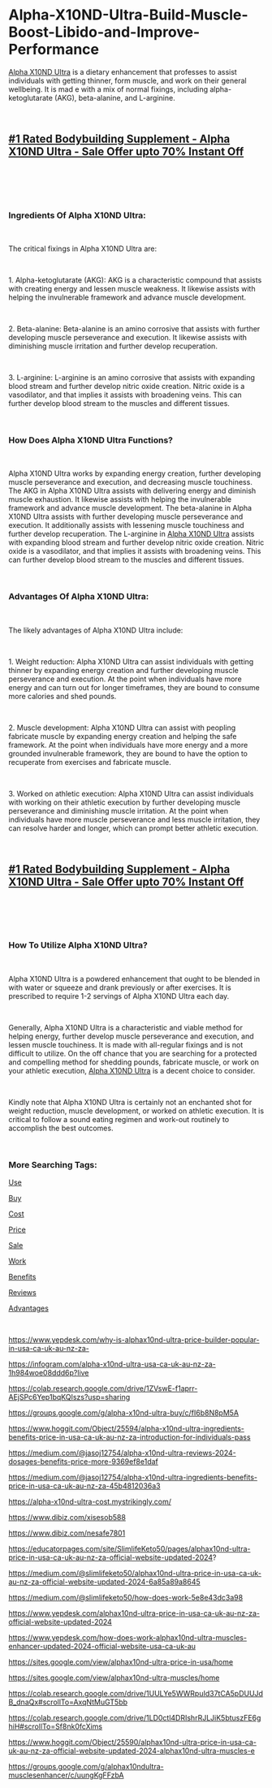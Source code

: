 # Alpha-X10ND-Ultra-Build-Muscle-Boost-Libido-and-Improve-Performance
<p><a href="https://alphax10ndultra-musclesenhancer.webflow.io/">Alpha X10ND Ultra</a>&nbsp;is a dietary enhancement that professes to assist individuals with getting thinner, form muscle, and work on their general wellbeing. It is mad e with a mix of normal fixings, including alpha-ketoglutarate (AKG), beta-alanine, and L-arginine.</p>
<p>&nbsp;</p>
<h2><strong><a href="https://fitbreathing.com/recommends/alpha-x10nd-ultra/">#1 Rated Bodybuilding Supplement - Alpha X10ND Ultra - Sale Offer upto 70% Instant Off</a></strong></h2>
<p>&nbsp;</p>
<p><a href="https://fitbreathing.com/recommends/alpha-x10nd-ultra/"><img src="https://storage.penzu.com/g/QxF14sgfA9krLni5" alt="" border="0" /></a></p>
<p>&nbsp;</p>
<h3><strong>Ingredients Of Alpha X10ND Ultra:</strong></h3>
<p>&nbsp;</p>
<p>The critical fixings in Alpha X10ND Ultra are:</p>
<p>&nbsp;</p>
<p>1. Alpha-ketoglutarate (AKG): AKG is a characteristic compound that assists with creating energy and lessen muscle weakness. It likewise assists with helping the invulnerable framework and advance muscle development.</p>
<p>&nbsp;</p>
<p>2. Beta-alanine: Beta-alanine is an amino corrosive that assists with further developing muscle perseverance and execution. It likewise assists with diminishing muscle irritation and further develop recuperation.</p>
<p>&nbsp;</p>
<p>3. L-arginine: L-arginine is an amino corrosive that assists with expanding blood stream and further develop nitric oxide creation. Nitric oxide is a vasodilator, and that implies it assists with broadening veins. This can further develop blood stream to the muscles and different tissues.</p>
<p>&nbsp;</p>
<h3><strong>How Does Alpha X10ND Ultra Functions?</strong></h3>
<p>&nbsp;</p>
<p>Alpha X10ND Ultra works by expanding energy creation, further developing muscle perseverance and execution, and decreasing muscle touchiness. The AKG in Alpha X10ND Ultra assists with delivering energy and diminish muscle exhaustion. It likewise assists with helping the invulnerable framework and advance muscle development. The beta-alanine in Alpha X10ND Ultra assists with further developing muscle perseverance and execution. It additionally assists with lessening muscle touchiness and further develop recuperation. The L-arginine in&nbsp;<a href="https://fitbreathing.com/alpha-x10nd-ultra/">Alpha X10ND Ultra</a>&nbsp;assists with expanding blood stream and further develop nitric oxide creation. Nitric oxide is a vasodilator, and that implies it assists with broadening veins. This can further develop blood stream to the muscles and different tissues.</p>
<p>&nbsp;</p>
<h3><strong>Advantages Of Alpha X10ND Ultra:</strong></h3>
<p>&nbsp;</p>
<p>The likely advantages of Alpha X10ND Ultra include:</p>
<p>&nbsp;</p>
<p>1. Weight reduction: Alpha X10ND Ultra can assist individuals with getting thinner by expanding energy creation and further developing muscle perseverance and execution. At the point when individuals have more energy and can turn out for longer timeframes, they are bound to consume more calories and shed pounds.</p>
<p>&nbsp;</p>
<p>2. Muscle development: Alpha X10ND Ultra can assist with peopling fabricate muscle by expanding energy creation and helping the safe framework. At the point when individuals have more energy and a more grounded invulnerable framework, they are bound to have the option to recuperate from exercises and fabricate muscle.</p>
<p>&nbsp;</p>
<p>3. Worked on athletic execution: Alpha X10ND Ultra can assist individuals with working on their athletic execution by further developing muscle perseverance and diminishing muscle irritation. At the point when individuals have more muscle perseverance and less muscle irritation, they can resolve harder and longer, which can prompt better athletic execution.</p>
<p>&nbsp;</p>
<h2><strong><a href="https://fitbreathing.com/recommends/alpha-x10nd-ultra/">#1 Rated Bodybuilding Supplement - Alpha X10ND Ultra - Sale Offer upto 70% Instant Off</a></strong></h2>
<p>&nbsp;</p>
<p><a href="https://fitbreathing.com/recommends/alpha-x10nd-ultra/"><img src="https://storage.penzu.com/g/dN9szbN7jKhS6QSM" alt="" border="0" /></a></p>
<p>&nbsp;</p>
<h3><strong>How To Utilize Alpha X10ND Ultra?</strong></h3>
<p>&nbsp;</p>
<p>Alpha X10ND Ultra is a powdered enhancement that ought to be blended in with water or squeeze and drank previously or after exercises. It is prescribed to require 1-2 servings of Alpha X10ND Ultra each day.</p>
<p>&nbsp;</p>
<p>Generally, Alpha X10ND Ultra is a characteristic and viable method for helping energy, further develop muscle perseverance and execution, and lessen muscle touchiness. It is made with all-regular fixings and is not difficult to utilize. On the off chance that you are searching for a protected and compelling method for shedding pounds, fabricate muscle, or work on your athletic execution,&nbsp;<a href="https://alphax10ndultra-musclesenhancer-review.webflow.io/">Alpha X10ND Ultra</a>&nbsp;is a decent choice to consider.</p>
<p>&nbsp;</p>
<p>Kindly note that Alpha X10ND Ultra is certainly not an enchanted shot for weight reduction, muscle development, or worked on athletic execution. It is critical to follow a sound eating regimen and work-out routinely to accomplish the best outcomes.</p>
<p>&nbsp;</p>
<h3><strong>More Searching Tags:</strong></h3>
<p><a href="https://forum.contentos.io/topic/322460/alpha-x10nd-ultra-ingredients-benefits-price-in-usa-ca-uk-au-nz-za">Use</a></p>
<p><a href="https://alpha-x10nd-ultra-buy.webflow.io/">Buy</a></p>
<p><a href="https://alpha-x10nd-ultra-cost.webflow.io/">Cost</a></p>
<p><a href="https://sg.wantedly.com/users/177886525/post_articles/549223">Price</a></p>
<p><a href="https://experiment.com/projects/ogugokrnydyquxsmedef/methods">Sale</a></p>
<p><a href="https://sg.wantedly.com/users/177886525/post_articles/549222">Work</a></p>
<p><a href="https://sg.wantedly.com/users/177886525/post_articles/549221">Benefits</a></p>
<p><a href="https://experiment.com/projects/olytnbpvxbryvygbwkjm/methods">Reviews</a></p>
<p><a href="https://www.wantedly.com/users/177884128/post_articles/549139">Advantages</a></p>
<p>&nbsp;</p>
<p><a href="https://www.yepdesk.com/why-is-alphax10nd-ultra-price-builder-popular-in-usa-ca-uk-au-nz-za-">https://www.yepdesk.com/why-is-alphax10nd-ultra-price-builder-popular-in-usa-ca-uk-au-nz-za-</a></p>
<p><a href="https://infogram.com/alpha-x10nd-ultra-usa-ca-uk-au-nz-za-1h984woe08ddd6p?live">https://infogram.com/alpha-x10nd-ultra-usa-ca-uk-au-nz-za-1h984woe08ddd6p?live</a></p>
<p><a href="https://colab.research.google.com/drive/1ZVswE-f1aprr-AEjSPc6Yep1bqKQIszs?usp=sharing">https://colab.research.google.com/drive/1ZVswE-f1aprr-AEjSPc6Yep1bqKQIszs?usp=sharing</a></p>
<p><a href="https://groups.google.com/g/alpha-x10nd-ultra-buy/c/fI6b8N8pM5A">https://groups.google.com/g/alpha-x10nd-ultra-buy/c/fI6b8N8pM5A</a></p>
<p><a href="https://www.hoggit.com/Object/25594/alpha-x10nd-ultra-ingredients-benefits-price-in-usa-ca-uk-au-nz-za-introduction-for-individuals-pass">https://www.hoggit.com/Object/25594/alpha-x10nd-ultra-ingredients-benefits-price-in-usa-ca-uk-au-nz-za-introduction-for-individuals-pass</a></p>
<p><a href="https://medium.com/@jasoj12754/alpha-x10nd-ultra-reviews-2024-dosages-benefits-price-more-9369ef8e1daf">https://medium.com/@jasoj12754/alpha-x10nd-ultra-reviews-2024-dosages-benefits-price-more-9369ef8e1daf</a></p>
<p><a href="https://medium.com/@jasoj12754/alpha-x10nd-ultra-ingredients-benefits-price-in-usa-ca-uk-au-nz-za-45b4812036a3">https://medium.com/@jasoj12754/alpha-x10nd-ultra-ingredients-benefits-price-in-usa-ca-uk-au-nz-za-45b4812036a3</a></p>
<p><a href="https://alpha-x10nd-ultra-cost.mystrikingly.com/">https://alpha-x10nd-ultra-cost.mystrikingly.com/</a></p>
<p><a href="https://www.dibiz.com/xisesob588">https://www.dibiz.com/xisesob588</a></p>
<p><a href="https://www.dibiz.com/nesafe7801">https://www.dibiz.com/nesafe7801</a></p>
<p><a href="https://educatorpages.com/site/SlimlifeKeto50/pages/alphax10nd-ultra-price-in-usa-ca-uk-au-nz-za-official-website-updated-2024">https://educatorpages.com/site/SlimlifeKeto50/pages/alphax10nd-ultra-price-in-usa-ca-uk-au-nz-za-official-website-updated-2024</a>?</p>
<p><a href="https://medium.com/@slimlifeketo50/alphax10nd-ultra-price-in-usa-ca-uk-au-nz-za-official-website-updated-2024-6a85a89a8645">https://medium.com/@slimlifeketo50/alphax10nd-ultra-price-in-usa-ca-uk-au-nz-za-official-website-updated-2024-6a85a89a8645</a></p>
<p><a href="https://medium.com/@slimlifeketo50/how-does-work-5e8e43dc3a98">https://medium.com/@slimlifeketo50/how-does-work-5e8e43dc3a98</a></p>
<p><a href="https://www.yepdesk.com/alphax10nd-ultra-price-in-usa-ca-uk-au-nz-za-official-website-updated-2024">https://www.yepdesk.com/alphax10nd-ultra-price-in-usa-ca-uk-au-nz-za-official-website-updated-2024</a></p>
<p><a href="https://www.yepdesk.com/how-does-work-alphax10nd-ultra-muscles-enhancer-updated-2024-official-website-usa-ca-uk-au">https://www.yepdesk.com/how-does-work-alphax10nd-ultra-muscles-enhancer-updated-2024-official-website-usa-ca-uk-au</a></p>
<p><a href="https://sites.google.com/view/alphax10nd-ultra-price-in-usa/home">https://sites.google.com/view/alphax10nd-ultra-price-in-usa/home</a></p>
<p><a href="https://sites.google.com/view/alphax10nd-ultra-muscles/home">https://sites.google.com/view/alphax10nd-ultra-muscles/home</a></p>
<p><a href="https://colab.research.google.com/drive/1UULYe5WWRpuId37tCA5pDUUJdB_dnaQx#scrollTo=AxqNtMuGT5bb">https://colab.research.google.com/drive/1UULYe5WWRpuId37tCA5pDUUJdB_dnaQx#scrollTo=AxqNtMuGT5bb</a></p>
<p><a href="https://colab.research.google.com/drive/1LD0ctl4DRIshrRJLJiK5btuszFE6ghiH#scrollTo=Sf8nk0fcXims">https://colab.research.google.com/drive/1LD0ctl4DRIshrRJLJiK5btuszFE6ghiH#scrollTo=Sf8nk0fcXims</a></p>
<p><a href="https://www.hoggit.com/Object/25590/alphax10nd-ultra-price-in-usa-ca-uk-au-nz-za-official-website-updated-2024-alphax10nd-ultra-muscles-e">https://www.hoggit.com/Object/25590/alphax10nd-ultra-price-in-usa-ca-uk-au-nz-za-official-website-updated-2024-alphax10nd-ultra-muscles-e</a></p>
<p><a href="https://groups.google.com/g/alphax10ndultra-musclesenhancer/c/uungKgFFzbA">https://groups.google.com/g/alphax10ndultra-musclesenhancer/c/uungKgFFzbA</a></p>
